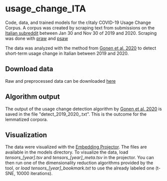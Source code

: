 # usage_change_ITA
Code, data, and trained models for the r/italy COVID-19 Usage Change Corpus. A corpus was created by scraping text from submissions on the [Italian subreddit](https://www.reddit.com/r/italy) between Jan 30 and Nov 30 of 2019 and 2020. Scraping was done with [praw](https://github.com/praw-dev/praw/blob/master/docs/index.rst) and [psaw](https://github.com/openai/psaw.)

The data was analyzed with the method from [Gonen et al. 2020](https://github.com/gonenhila/usage_change) to detect short-term usage change in Italian between 2019 and 2020.


## Download data
Raw and preprocessed data can be downloaded [here](https://drive.google.com/file/d/125kNZOOgBB1SsHQ3CQAODriQdGRxPcyN/view?usp=sharing)

## Algorithm output
The output of the usage change detection algorithm by [Gonen et al. 2020](https://github.com/gonenhila/usage_change) is saved in the file "detect_2019_2020_.txt". This is the outcome for the lemmatized corpora.

## Visualization
The data were visualized with the [Embedding Projector](https://projector.tensorflow.org/). The files are available in the models directory. To visualize the data, load *tensors_[year].tsv* and *tensors_[year]_meta.tsv* in the projector. You can then run one of the dimensionality reduction algorithms provided by the tool, or *load tensors_[year]_bookmark.txt* to use the already labeled one (t-SNE, 10000 iterations).
